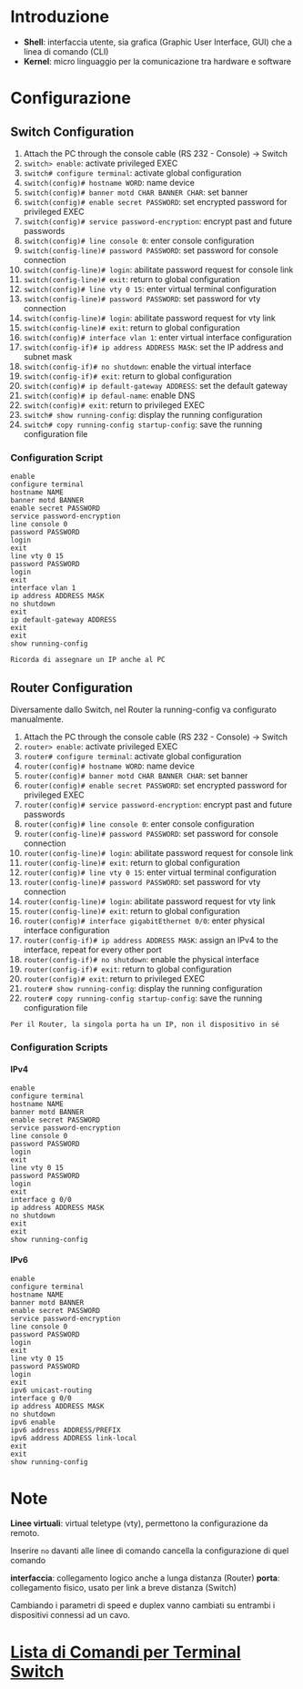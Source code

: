 # Introduzione

- **Shell**: interfaccia utente, sia grafica (Graphic User Interface, GUI) che a linea di comando (CLI)
- **Kernel**: micro linguaggio per la comunicazione tra hardware e software

# Configurazione

## Switch Configuration

1. Attach the PC through the console cable (RS 232 - Console) -> Switch
2. `switch> enable`: activate privileged EXEC
3. `switch# configure terminal`: activate global configuration
4. `switch(config)# hostname WORD`: name device
5. `switch(config)# banner motd CHAR BANNER CHAR`: set banner
6. `switch(config)# enable secret PASSWORD`: set encrypted password for privileged EXEC
7. `switch(config)# service password-encryption`: encrypt past and future passwords
8. `switch(config)# line console 0`: enter console configuration
9. `switch(config-line)# password PASSWORD`: set password for console connection
10. `switch(config-line)# login`: abilitate password request for console link
11. `switch(config-line)# exit`: return to global configuration
12. `switch(config)# line vty 0 15`: enter virtual terminal configuration
13. `switch(config-line)# password PASSWORD`: set password for vty connection
14. `switch(config-line)# login`: abilitate password request for vty link
15. `switch(config-line)# exit`: return to global configuration
16. `switch(config)# interface vlan 1`: enter virtual interface configuration
17. `switch(config-if)# ip address ADDRESS MASK`: set the IP address and subnet mask
18. `switch(config-if)# no shutdown`: enable the virtual interface
19. `switch(config-if)# exit`: return to global configuration
20. `switch(config)# ip default-gateway ADDRESS`: set the default gateway
21. `switch(config)# ip defaul-name`: enable DNS
22. `switch(config)# exit`: return to privileged EXEC
23. `switch# show running-config`: display the running configuration
24. `switch# copy running-config startup-config`: save the running configuration file

### Configuration Script

```terminal
enable
configure terminal
hostname NAME
banner motd BANNER
enable secret PASSWORD
service password-encryption
line console 0
password PASSWORD
login
exit
line vty 0 15
password PASSWORD
login
exit
interface vlan 1
ip address ADDRESS MASK
no shutdown
exit
ip default-gateway ADDRESS
exit
exit
show running-config
```

```ad-warning
Ricorda di assegnare un IP anche al PC
```  

## Router Configuration

Diversamente dallo Switch, nel Router la running-config va configurato manualmente.

1. Attach the PC through the console cable (RS 232 - Console) -> Switch
2. `router> enable`: activate privileged EXEC
3. `router# configure terminal`: activate global configuration
4. `router(config)# hostname WORD`: name device
5. `router(config)# banner motd CHAR BANNER CHAR`: set banner
6. `router(config)# enable secret PASSWORD`: set encrypted password for privileged EXEC
7. `router(config)# service password-encryption`: encrypt past and future passwords
8. `router(config)# line console 0`: enter console configuration
9. `router(config-line)# password PASSWORD`: set password for console connection
10. `router(config-line)# login`: abilitate password request for console link
11. `router(config-line)# exit`: return to global configuration
12. `router(config)# line vty 0 15`: enter virtual terminal configuration
13. `router(config-line)# password PASSWORD`: set password for vty connection
14. `router(config-line)# login`: abilitate password request for vty link
15. `router(config-line)# exit`: return to global configuration
16. `router(config)# interface gigabitEthernet 0/0`: enter physical interface configuration
17.  `router(config-if)# ip address ADDRESS MASK`: assign an IPv4 to the interface, repeat for every other port
18. `router(config-if)# no shutdown`: enable the physical interface
19. `router(config-if)# exit`: return to global configuration
20. `router(config)# exit`: return to privileged EXEC
21. `router# show running-config`: display the running configuration
22. `router# copy running-config startup-config`: save the running configuration file

```ad-warning
Per il Router, la singola porta ha un IP, non il dispositivo in sé
```

### Configuration Scripts

#### IPv4

```terminal
enable
configure terminal
hostname NAME
banner motd BANNER
enable secret PASSWORD
service password-encryption
line console 0
password PASSWORD
login
exit
line vty 0 15
password PASSWORD
login
exit
interface g 0/0
ip address ADDRESS MASK
no shutdown
exit
exit
show running-config
```

#### IPv6

```terminal
enable
configure terminal
hostname NAME
banner motd BANNER
enable secret PASSWORD
service password-encryption
line console 0
password PASSWORD
login
exit
line vty 0 15
password PASSWORD
login
exit
ipv6 unicast-routing
interface g 0/0
ip address ADDRESS MASK
no shutdown
ipv6 enable
ipv6 address ADDRESS/PREFIX
ipv6 address ADDRESS link-local
exit
exit
show running-config
```

# Note

**Linee virtuali**: virtual teletype (vty), permettono la configurazione da remoto.

Inserire `no` davanti alle linee di comando cancella la configurazione di quel comando

**interfaccia**: collegamento logico anche a lunga distanza (Router)
**porta**: collegamento fisico, usato per link a breve distanza (Switch)

Cambiando i parametri di speed e duplex vanno cambiati su entrambi i dispositivi connessi ad un cavo.

# [Lista di Comandi per Terminal Switch](Lista%20di%20Comandi%20per%20Terminal%20Switch.md)
